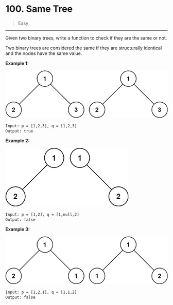 # 100. Same Tree

> Easy

------

Given two binary trees, write a function to check if they are the same or not.

Two binary trees are considered the same if they are structurally identical and the nodes have the same value.

**Example 1:**

![tree-1](images/tree-1.jpg)

```
Input: p = [1,2,3], q = [1,2,3]
Output: true
```

**Example 2:**

![tree-2](images/tree-2.jpg)

```
Input: p = [1,2], q = [1,null,2]
Output: false
```

**Example 3:**

![tree-3](images/tree-3.jpg)

```
Input: p = [1,2,1], q = [1,1,2]
Output: false
```